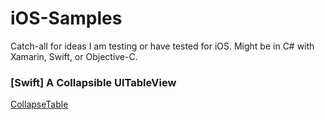 # iOS-Samples
Catch-all for ideas I am testing or have tested for iOS. Might be in C# with Xamarin, Swift, or Objective-C.

### [Swift] A Collapsible UITableView
[CollapseTable](/CollapseTable)